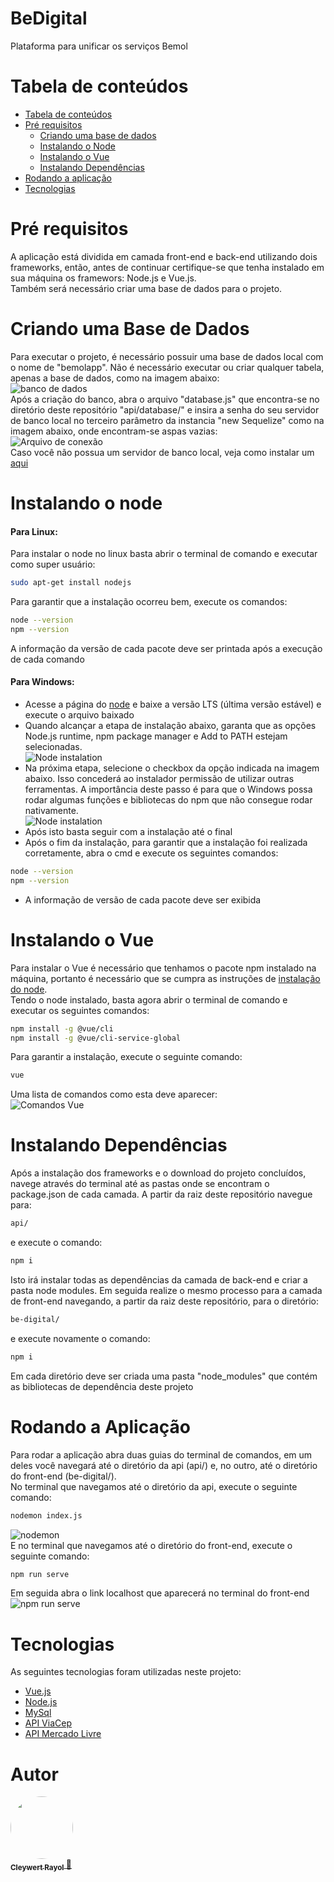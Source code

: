 # BeDigital
Plataforma para unificar os serviços Bemol

Tabela de conteúdos
=========
<!--ts-->
* [Tabela de conteúdos](#tabela-de-conteúdos)
* [Pré requisitos](#pré-requisitos)
  * [Criando uma base de dados](#criando-uma-base-de-dados)
  * [Instalando o Node](#instalando-o-node)
  * [Instalando o Vue](#instalando-o-vue)
  * [Instalando Dependências](#instalando-dependências)
* [Rodando a aplicação](#rodando-a-aplicação)
* [Tecnologias](#tecnologias) 
<!--te-->


Pré requisitos
=========
A aplicação está dividida em camada front-end e back-end utilizando dois frameworks, então, antes de continuar certifique-se que tenha instalado em sua máquina os framewors: Node.js e Vue.js. <br>
Também será necessário criar uma base de dados para o projeto.

Criando uma Base de Dados
=========
Para executar o projeto, é necessário possuir uma base de dados local com o nome de "bemolapp". Não é necessário executar ou criar qualquer tabela, apenas a base de dados, como na imagem abaixo: <br>
![banco de dados](https://cleywert.dev/imgs/banco-be.png)
<br>
Após a criação do banco, abra o arquivo "database.js" que encontra-se no diretório deste repositório "api/database/" e insira a senha do seu servidor de banco local no terceiro parâmetro da instancia "new Sequelize" como na imagem abaixo, onde encontram-se aspas vazias:
<br>
![Arquivo de conexão](https://cleywert.dev/imgs/databasejs-be.png)
<br>
Caso você não possua um servidor de banco local, veja como instalar um [aqui](https://www.mysql.com)


Instalando o node
=========

#### Para Linux: <br>
Para instalar o node no linux basta abrir o terminal de comando e executar como super usuário:
<br>

```bash
sudo apt-get install nodejs
```
Para garantir que a instalação ocorreu bem, execute os comandos:
<br>

```bash
node --version
npm --version
```

A informação da versão de cada pacote deve ser printada após a execução de cada comando
<br>
#### Para Windows:
* Acesse a página do [node](https://nodejs.org/pt-br/) e baixe a versão LTS (última versão estável) e execute o arquivo baixado
* Quando alcançar a etapa de instalação abaixo, garanta que as opções Node.js runtime, npm package manager e Add to PATH estejam selecionadas.<br>
![Node instalation](https://www.alura.com.br/artigos/assets/instalando-nodejs-no-windows-e-linux/imagem1.png)<br>
* Na próxima etapa, selecione o checkbox da opção indicada na imagem abaixo. Isso concederá ao instalador permissão de utilizar outras ferramentas. A importância deste passo é para que o Windows possa rodar algumas funções e bibliotecas do npm que não consegue rodar nativamente. <br>
![Node instalation](https://www.alura.com.br/artigos/assets/instalando-nodejs-no-windows-e-linux/imagem2.png) <br>
* Após isto basta seguir com a instalação até o final
* Após o fim da instalação, para garantir que a instalação foi realizada corretamente, abra o cmd e execute os seguintes comandos: <br>
```bash
node --version
npm --version
```
* A informação de versão de cada pacote deve ser exibida

Instalando o Vue
=========
Para instalar o Vue é necessário que tenhamos o pacote npm instalado na máquina, portanto é necessário que se cumpra as instruções de [instalação do node](#instalando-o-node).
<br>
Tendo o node instalado, basta agora abrir o terminal de comando e executar os seguintes comandos:
```bash
npm install -g @vue/cli
npm install -g @vue/cli-service-global
```
Para garantir a instalação, execute o seguinte comando:
```bash
vue
```
Uma lista de comandos como esta deve aparecer: <br>
![Comandos Vue](https://cleywert.dev/imgs/comando-vue-be.png)

Instalando Dependências
=========
Após a instalação dos frameworks e o download do projeto concluídos, navege através do terminal até as pastas onde se encontram o package.json de cada camada. A partir da raiz deste repositório navegue para: <br>

```bash
api/
```
e execute o comando:

```bash
npm i
```
Isto irá instalar todas as dependências da camada de back-end e criar a pasta node modules. Em seguida realize o mesmo processo para a camada de front-end navegando, a partir da raiz deste repositório, para o diretório:
```bash
be-digital/
```
e execute novamente o comando:
```bash
npm i
```
Em cada diretório deve ser criada uma pasta "node_modules" que contém as bibliotecas de dependência deste projeto

Rodando a Aplicação
=========
Para rodar a aplicação abra duas guias do terminal de comandos, em um deles você navegará até o diretório da api (api/) e, no outro, até o diretório do front-end (be-digital/). <br>
No terminal que navegamos até o diretório da api, execute o seguinte comando: 
```bash
nodemon index.js
```
![nodemon](https://cleywert.dev/imgs/nodemon-terminal-be.png)
<br>
E no terminal que navegamos até o diretório do front-end, execute o seguinte comando:
```bash
npm run serve
```
Em seguida abra o link localhost que aparecerá no terminal do front-end
<br>
![npm run serve](https://cleywert.dev/imgs/npm-run-serve-terminal-be.png)


Tecnologias
=========
As seguintes tecnologias foram utilizadas neste projeto:
- [Vue.js](https://br.vuejs.org)
- [Node.js](https://nodejs.org/pt-br/)
- [MySql](https://www.mysql.com)
- [API ViaCep](https://viacep.com.br)
- [API Mercado Livre](api.mercadolibre.com/sites/)


Autor
=========

<a href="https://cleywert.dev/">
 <img style="border-radius: 50%; width: 100px;" src="https://avatars.githubusercontent.com/u/48801253?s=96&v=4" alt=""/>
 <br />
 <sub>
   <b>Cleywert Rayol</b>
 </sub>
</a>
<a href="https://cleywert.dev/" title="">🚀</a>
